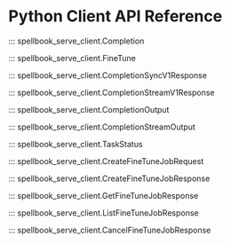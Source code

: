 # Python Client API Reference

::: spellbook_serve_client.Completion

::: spellbook_serve_client.FineTune

::: spellbook_serve_client.CompletionSyncV1Response

::: spellbook_serve_client.CompletionStreamV1Response

::: spellbook_serve_client.CompletionOutput

::: spellbook_serve_client.CompletionStreamOutput

::: spellbook_serve_client.TaskStatus

::: spellbook_serve_client.CreateFineTuneJobRequest

::: spellbook_serve_client.CreateFineTuneJobResponse

::: spellbook_serve_client.GetFineTuneJobResponse

::: spellbook_serve_client.ListFineTuneJobResponse

::: spellbook_serve_client.CancelFineTuneJobResponse

